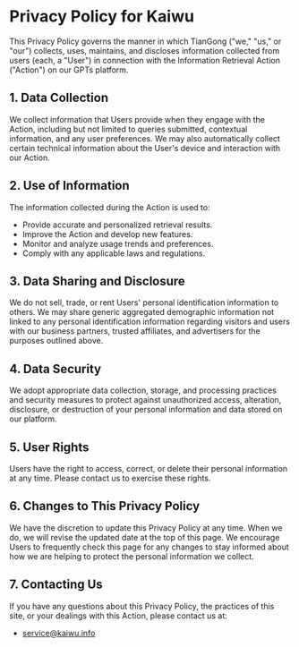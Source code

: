 # Privacy Policy for Kaiwu

This Privacy Policy governs the manner in which TianGong ("we," "us," or "our") collects, uses, maintains, and discloses information collected from users (each, a "User") in connection with the Information Retrieval Action ("Action") on our GPTs platform.

## 1. Data Collection

We collect information that Users provide when they engage with the Action, including but not limited to queries submitted, contextual information, and any user preferences. We may also automatically collect certain technical information about the User's device and interaction with our Action.

## 2. Use of Information

The information collected during the Action is used to:

- Provide accurate and personalized retrieval results.
- Improve the Action and develop new features.
- Monitor and analyze usage trends and preferences.
- Comply with any applicable laws and regulations.

## 3. Data Sharing and Disclosure

We do not sell, trade, or rent Users' personal identification information to others. We may share generic aggregated demographic information not linked to any personal identification information regarding visitors and users with our business partners, trusted affiliates, and advertisers for the purposes outlined above.

## 4. Data Security

We adopt appropriate data collection, storage, and processing practices and security measures to protect against unauthorized access, alteration, disclosure, or destruction of your personal information and data stored on our platform.

## 5. User Rights

Users have the right to access, correct, or delete their personal information at any time. Please contact us to exercise these rights.

## 6. Changes to This Privacy Policy

We have the discretion to update this Privacy Policy at any time. When we do, we will revise the updated date at the top of this page. We encourage Users to frequently check this page for any changes to stay informed about how we are helping to protect the personal information we collect.

## 7. Contacting Us

If you have any questions about this Privacy Policy, the practices of this site, or your dealings with this Action, please contact us at:

- [service@kaiwu.info](mailto:service@kaiwu.info)
